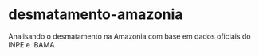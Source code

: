 # desmatamento-amazonia

Analisando o desmatamento na Amazonia com base em dados oficiais do INPE e IBAMA
